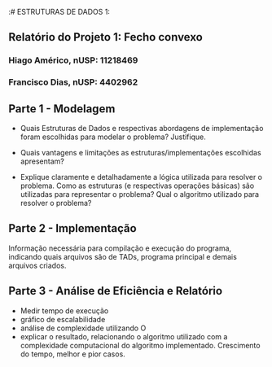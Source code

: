 :#  ESTRUTURAS DE DADOS 1:
## Relatório do Projeto 1: Fecho convexo 
### Hiago Américo, nUSP: 11218469
### Francisco Dias, nUSP: 4402962
## Parte 1 - Modelagem

- Quais Estruturas  de  Dados e  respectivas  abordagens  de  implementação foram escolhidas para modelar o problema? Justifique.

- Quais  vantagens  e  limitações  as  estruturas/implementações escolhidas apresentam?

- Explique  claramente e  detalhadamente a  lógica  utilizada  para  resolver  o problema. Como   as   estruturas (e respectivas   operações   básicas)   são utilizadas  para  representar  o  problema?  Qual  o  algoritmo  utilizado  para resolver o problema?

## Parte 2 - Implementação

Informação necessária para compilação e execução do programa, indicando quais arquivos são de TADs, programa principal e demais arquivos criados. 

## Parte 3 - Análise de Eficiência e Relatório

- Medir tempo de execução
- gráfico de escalabilidade
- análise de complexidade utilizando O
- explicar o resultado, relacionando o algoritmo utilizado com a complexidade computacional do algoritmo implementado. Crescimento do tempo, melhor e pior casos.
  
